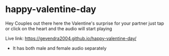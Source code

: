 # happy-valentine-day

Hey Couples out there here the Valentine's surprise for your partner
just tap or click on the heart and the audio will start playing

Live link: https://gevendra2004.github.io/happy-valentine-day/

* It has both male and female audio separately
